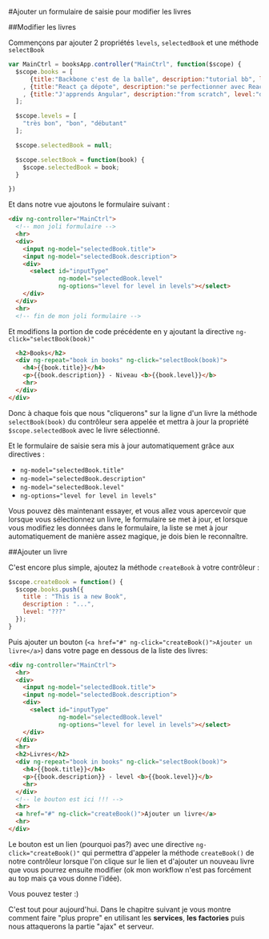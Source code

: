 #Ajouter un formulaire de saisie pour modifier les livres

##Modifier les livres

Commençons par ajouter 2 propriétés `levels`, `selectedBook` et une méthode `selectBook`

```javascript
var MainCtrl = booksApp.controller("MainCtrl", function($scope) {
  $scope.books = [
      {title:"Backbone c'est de la balle", description:"tutorial bb", level:"très bon"}
    , {title:"React ça dépote", description:"se perfectionner avec React", level:"bon"}
    , {title:"J'apprends Angular", description:"from scratch", level:"débutant"}
  ];

  $scope.levels = [
    "très bon", "bon", "débutant"
  ];

  $scope.selectedBook = null;

  $scope.selectBook = function(book) {
    $scope.selectedBook = book;
  }

})
```

Et dans notre vue ajoutons le formulaire suivant :

```html
<div ng-controller="MainCtrl">
  <!-- mon joli formulaire -->
  <hr>
  <div>
    <input ng-model="selectedBook.title">
    <input ng-model="selectedBook.description">
    <div>
      <select id="inputType"
              ng-model="selectedBook.level"
              ng-options="level for level in levels"></select>
    </div>
  </div>
  <hr>
  <!-- fin de mon joli formulaire -->
```

Et modifions la portion de code précédente en y ajoutant la directive `ng-click="selectBook(book)"`

```html
  <h2>Books</h2>
  <div ng-repeat="book in books" ng-click="selectBook(book)">
    <h4>{{book.title}}</h4>
    <p>{{book.description}} - Niveau <b>{{book.level}}</b>
    <hr>
  </div>
</div>
```

Donc à chaque fois que nous "cliquerons" sur la ligne d'un livre la méthode `selectBook(book)` du contrôleur sera appelée et mettra à jour la propriété `$scope.selectedBook` avec le livre sélectionné.

Et le formulaire de saisie sera mis à jour automatiquement grâce aux directives :

- `ng-model="selectedBook.title"` 
- `ng-model="selectedBook.description"`
- `ng-model="selectedBook.level"`
- `ng-options="level for level in levels"`

Vous pouvez dès maintenant essayer, et vous allez vous apercevoir que lorsque vous sélectionnez un livre, le formulaire se met à jour, et lorsque vous modifiez les données dans le formulaire, la liste se met à jour automatiquement de manière assez magique, je dois bien le reconnaître.

##Ajouter un livre

C'est encore plus simple, ajoutez la méthode `createBook` à votre contrôleur :

```javascript
$scope.createBook = function() {
  $scope.books.push({
    title : "This is a new Book",
    description : "...",
    level: "???"
  });
}
```

Puis ajouter un bouton (`<a href="#" ng-click="createBook()">Ajouter un livre</a>`) dans votre page en dessous de la liste des livres:

```html
<div ng-controller="MainCtrl">
  <hr>
  <div>
    <input ng-model="selectedBook.title">
    <input ng-model="selectedBook.description">
    <div>
      <select id="inputType"
              ng-model="selectedBook.level"
              ng-options="level for level in levels"></select>
    </div>
  </div>
  <hr>
  <h2>Livres</h2>
  <div ng-repeat="book in books" ng-click="selectBook(book)">
    <h4>{{book.title}}</h4>
    <p>{{book.description}} - level <b>{{book.level}}</b>
    <hr>
  </div>
  <!-- le bouton est ici !!! -->
  <hr>
  <a href="#" ng-click="createBook()">Ajouter un livre</a>
  <hr>
</div>
```

Le bouton est un lien (pourquoi pas?) avec une directive `ng-click="createBook()"` qui permettra d'appeler la méthode `createBook()` de notre contrôleur lorsque l'on clique sur le lien et d'ajouter un nouveau livre que vous pourrez ensuite modifier (ok mon workflow n'est pas forcément au top mais ça vous donne l'idée).

Vous pouvez tester :)

C'est tout pour aujourd'hui. Dans le chapitre suivant je vous montre comment faire "plus propre" en utilisant les **services**, **les factories** puis nous attaquerons la partie "ajax" et serveur. 

